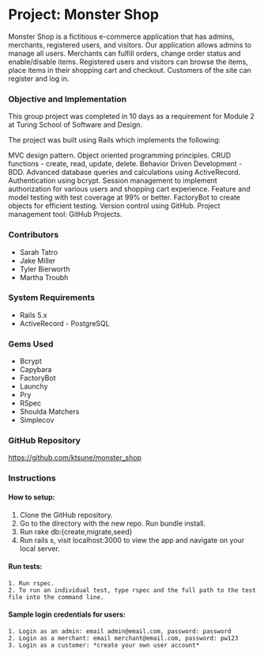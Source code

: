 # Project: Monster Shop

Monster Shop is a fictitious e-commerce application that has admins, merchants, registered users, and visitors. Our application allows admins to manage all users. Merchants can fulfill orders, change order status and enable/disable items. Registered users and visitors can browse the items, place items in their shopping cart and checkout. Customers of the site can register and log in.

### Objective and Implementation 
This group project was completed in 10 days as a requirement for Module 2 at Turing School of Software and Design.

The project was built using Rails which implements the following:

MVC design pattern.
Object oriented programming principles.
CRUD functions - create, read, update, delete.
Behavior Driven Development - BDD.
Advanced database queries and calculations using ActiveRecord.
Authentication using bcrypt.
Session management to implement authorization for various users and shopping cart experience.
Feature and model testing with test coverage at 99% or better.
FactoryBot to create objects for efficient testing.
Version control using GitHub.
Project management tool: GitHub Projects.

### Contributors
- Sarah Tatro
- Jake Miller 
- Tyler Bierworth 
- Martha Troubh

### System Requirements
- Rails 5.x
- ActiveRecord - PostgreSQL

### Gems Used
- Bcrypt
- Capybara
- FactoryBot
- Launchy
- Pry
- RSpec
- Shoulda Matchers
- Simplecov

### GitHub Repository
https://github.com/ktsune/monster_shop

### Instructions

#### How to setup:
  1. Clone the GitHub repository.
  2. Go to the directory with the new repo.  Run bundle install.
  3. Run rake db:{create,migrate,seed}
  4. Run rails s, visit localhost:3000 to view the app and navigate on your local server.
#### Run tests:
    1. Run rspec.
    2. To run an individual test, type rspec and the full path to the test file into the command line.
#### Sample login credentials for users:
    1. Login as an admin: email admin@email.com, password: password
    2. Login as a merchant: email merchant@email.com, password: pw123
    3. Login as a customer: *create your own user account*
